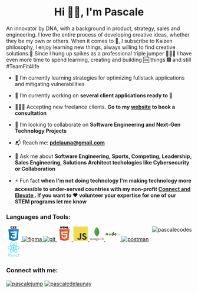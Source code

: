 <!-- ### Hi 👋🏾, I'm Pascale  -->
<h1 align="center">Hi 👋🏾, I'm Pascale</h1>

 An innovator by DNA, with a background in product, strategy, sales and engineering. I love the entire process of developing creative ideas, whether they be my own or others. When it comes to 🧠,  I subscribe to Kaizen philosophy, I enjoy learning new things, always willing to find creative solutions.🥇 Since I hung up spikes as a professional triple jumper 🏃🏾‍♀️ I have even more time to spend learning, creating and building :cool: things :fireworks: and still #TeamFit4life

<!-- <h4 align="center">An innovator by DNA, with a background in product, strategy, sales and engineering. I love the entire process of developing creative ideas, whether they be my own or others. When it comes to 🧠, I practice Kaizen daily, I enjoy learning new things, always willing to find creative solutions.</h4>
<h4 align="center"> 🥇 Since I hung up my spikes as a professional triple jumper 🏃🏾‍♀️ I have even more time to spend learning, creating and building 🆒 things 🎆. 🛑 Don't get it twisted I'm still 🏋🏾‍♀️ (and probably "can beat you in a race" and "squat more than you") #TeamFit4life</h4> -->

- 🌱 I’m currently learning strategies for optimizing fullstack applications and mitigating vulnerabilities
- 🔭 I’m currently working on **several client applications ready to 🚀**
- 👩🏾‍💻 Accepting new freelance clients. **Go to my [website](https://pascaledelaunay.netlify.app/) to book a consultation**
- 👀 I’m looking to collaborate on **Software Engineering and Next-Gen Technology Projects**
- 📬 Reach me: **pdelauna@gmail.com**

 - 💬 Ask me about **Software Engineering, Sports, Competing, Leadership, Sales Engineering, Solutions Architect techologies like Cybersecurity or Collaboration**

- ⚡ Fun fact **when I'm not doing technology I'm making technology more accessible to under-served countries with my non-profit [Connect and Elevate ](https://connectandelevate.org/). If you want to ❤️ volunteer your expertise for one of our STEM programs let me know**


<!-- ### Technical Skills -->
<h3 align="left">Languages and Tools:</h3>
<p><img align="right" src="https://github-readme-stats.vercel.app/api/top-langs?username=pascalecodes&show_icons=true&theme=dark&locale=en&layout=compact" alt="pascalecodes" /></p>

<p align="left"> <a href="https://www.w3schools.com/css/" target="_blank" rel="noreferrer"> <img src="https://raw.githubusercontent.com/devicons/devicon/master/icons/css3/css3-original-wordmark.svg" alt="css3" width="40" height="40"/> </a> <a href="https://www.figma.com/" target="_blank" rel="noreferrer"> <img src="https://www.vectorlogo.zone/logos/figma/figma-icon.svg" alt="figma" width="40" height="40"/> </a> <a href="https://git-scm.com/" target="_blank" rel="noreferrer"> <img src="https://www.vectorlogo.zone/logos/git-scm/git-scm-icon.svg" alt="git" width="40" height="40"/> </a> <a href="https://www.w3.org/html/" target="_blank" rel="noreferrer"> <img src="https://raw.githubusercontent.com/devicons/devicon/master/icons/html5/html5-original-wordmark.svg" alt="html5" width="40" height="40"/> </a> <a href="https://developer.mozilla.org/en-US/docs/Web/JavaScript" target="_blank" rel="noreferrer"> <img src="https://raw.githubusercontent.com/devicons/devicon/master/icons/javascript/javascript-original.svg" alt="javascript" width="40" height="40"/> </a> <a href="https://www.mongodb.com/" target="_blank" rel="noreferrer"> <img src="https://raw.githubusercontent.com/devicons/devicon/master/icons/mongodb/mongodb-original-wordmark.svg" alt="mongodb" width="40" height="40"/> </a> <a href="https://nodejs.org" target="_blank" rel="noreferrer"> <img src="https://raw.githubusercontent.com/devicons/devicon/master/icons/nodejs/nodejs-original-wordmark.svg" alt="nodejs" width="40" height="40"/> </a> <a href="https://postman.com" target="_blank" rel="noreferrer"> <img src="https://www.vectorlogo.zone/logos/getpostman/getpostman-icon.svg" alt="postman" width="40" height="40"/> </a> <a href="https://reactjs.org/" target="_blank" rel="noreferrer"> <img src="https://raw.githubusercontent.com/devicons/devicon/master/icons/react/react-original-wordmark.svg" alt="react" width="40" height="40"/> </a></p> 

<!-- ### Connect with me -->
<h3 align="left">Connect with me:</h3>
<p align="left">
<a href="https://twitter.com/pascalejump" target="blank"><img align="center" src="https://raw.githubusercontent.com/rahuldkjain/github-profile-readme-generator/master/src/images/icons/Social/twitter.svg" alt="pascalejump" height="30" width="40" /></a>
<a href="https://linkedin.com/in/pascaledelaunay" target="blank"><img align="center" src="https://raw.githubusercontent.com/rahuldkjain/github-profile-readme-generator/master/src/images/icons/Social/linked-in-alt.svg" alt="pascaledelaunay" height="30" width="40" /></a>
</p>
<!-- <p>&nbsp;<img align="right" src="https://github-readme-stats.vercel.app/api?username=pascalecodes&show_icons=true&theme=dark&locale=en" alt="pascalecodes" /></p> -->
